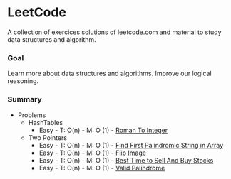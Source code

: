 
# LeetCode

A collection of exercices solutions of leetcode.com and material to study data structures and algorithm.

### Goal

Learn more about data structures and algorithms. Improve our logical reasoning.

### Summary

* Problems
    * HashTables
        * Easy - T: O(n) - M: O (1) - [Roman To Integer](https://leetcode.com/problems/roman-to-integer/)
    * Two Pointers
        * Easy - T: O(n) - M: O (1) - [Find First Palindromic String in Array](https://leetcode.com/problems/find-first-palindromic-string-in-the-array/description/)
        * Easy - T: O(n) - M: O (1) - [Flip Image](https://leetcode.com/problems/flipping-an-image/description/)
        * Easy - T: O(n) - M: O (1) - [Best Time to Sell And Buy Stocks](https://leetcode.com/problems/best-time-to-buy-and-sell-stock/)
        * Easy - T: O(n) - M: O (1) - [Valid Palindrome](https://leetcode.com/problems/valid-palindrome/description/)




